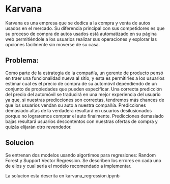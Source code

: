 # Karvana

 Karvana es una empresa que se dedica a la compra y venta de autos usados en el mercado. Su diferencia principal con sus competidores es que su proceso de compra de autos usados está automatizado en su página web permitiéndole a los usuarios realizar sus operaciones y explorar las opciones fácilmente sin moverse de su casa.

## Problema:
Como parte de la estrategia de la compañía, un gerente de producto pensó en traer una funcionalidad nueva al sitio, y esta es permitirles a los usuarios estimar cual es el precio de compra de su automóvil dependiendo de un conjunto de propiedades que pueden especificar.
Una correcta predicción del precio del automóvil se traducirá en una mejor experiencia del usuario ya que, si nuestras predicciones son correctas, tendremos más chances de que los usuarios vendan su auto a nuestra compañía. Predicciones demasiado altas de la verdadera resultará en usuarios desilusionados porque no lograremos comprar el auto finalmente. Predicciones demasiado bajas resultará usuarios descontentos con nuestras ofertas de compra y quizás elijarán otro revendedor.

## Solucion

Se entrenan dos modelos usando algortimos para regresiones: Random Forest y Support Vector Regression. Se describen los errores en cada uno de ellos y cual seria el modelo recomendado a implementar.

La solucion esta descrita en karvana_regression.ipynb